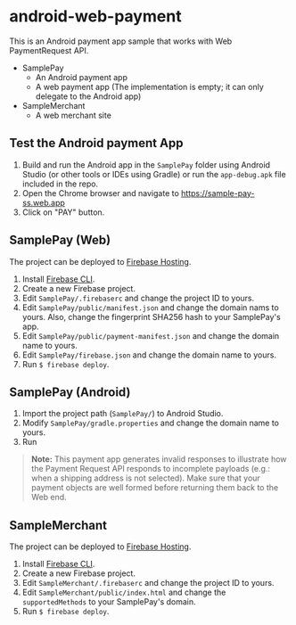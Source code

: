 android-web-payment
===================

This is an Android payment app sample that works with Web PaymentRequest API.

- SamplePay
  - An Android payment app
  - A web payment app (The implementation is empty; it can only delegate to the Android app)
- SampleMerchant
  - A web merchant site

## Test the Android payment App

1. Build and run the Android app in the `SamplePay` folder using Android Studio (or other tools or IDEs using Gradle) or run the `app-debug.apk` file included in the repo.
2. Open the Chrome browser and navigate to  https://sample-pay-ss.web.app
3. Click on "PAY" button.

## SamplePay (Web)

The project can be deployed to [Firebase Hosting](https://firebase.google.com/docs/hosting).

1. Install [Firebase CLI](https://firebase.google.com/docs/cli#install_the_firebase_cli).
2. Create a new Firebase project.
3. Edit `SamplePay/.firebaserc` and change the project ID to yours.
4. Edit `SamplePay/public/manifest.json` and change the domain nams to yours. Also, change the fingerprint SHA256 hash to your SamplePay's app.
5. Edit `SamplePay/public/payment-manifest.json` and change the domain name to yours.
6. Edit `SamplePay/firebase.json` and change the domain name to yours.
6. Run `$ firebase deploy`.

## SamplePay (Android)

1. Import the project path (`SamplePay/`) to Android Studio.
2. Modify `SamplePay/gradle.properties` and change the domain name to yours.
3. Run

> **Note:** This payment app generates invalid responses to illustrate how the Payment Request API responds to incomplete payloads (e.g.: when a shipping address is not selected). Make sure that your payment objects are well formed before returning them back to the Web end.

## SampleMerchant

The project can be deployed to [Firebase Hosting](https://firebase.google.com/docs/hosting).

1. Install [Firebase CLI](https://firebase.google.com/docs/cli#install_the_firebase_cli).
2. Create a new Firebase project.
3. Edit `SampleMerchant/.firebaserc` and change the project ID to yours.
4. Edit `SampleMerchant/public/index.html` and change the `supportedMethods` to your SamplePay's domain.
5. Run `$ firebase deploy`.
